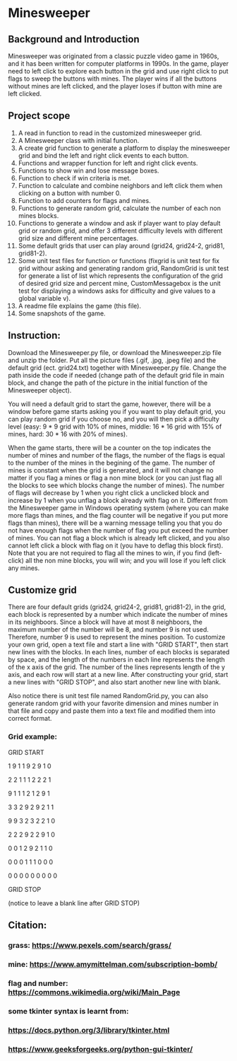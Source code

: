 # Minesweeper


## Background and Introduction
Minesweeper was originated from a classic puzzle video game in 1960s, and it has been written for computer platforms in 1990s. In the game, player need to left click to explore each button in the grid and use right click to put flags to sweep the buttons with mines. The player wins if all the buttons without mines are left clicked, and the player loses if button with mine are left clicked.


## Project scope
1. A read in function to read in the customized minesweeper grid.
2. A Minesweeper class with initial function.
3. A create grid function to generate a platform to display the minesweeper grid and bind the left and right click events to each button.
4. Functions and wrapper function for left and right click events.
5. Functions to show win and lose message boxes.
6. Function to check if win criteria is met. 
7. Function to calculate and combine neighbors and left click them when clicking on a button with number 0.
8. Function to add counters for flags and mines.
9. Functions to generate random grid, calculate the number of each non mines blocks.
10. Functions to generate a window and ask if player want to play default grid or random grid, and offer 3 different difficulty levels with different grid size and different mine percentages.
11. Some default grids that user can play around (grid24, grid24-2, grid81, grid81-2).
12. Some unit test files for function or functions (fixgrid is unit test for fix grid withour asking and generating random grid, RandomGrid is unit test for generate a list of list which represents the configuration of the grid of desired grid size and percent mine, CustomMessagebox is the unit test for displaying a windows asks for difficulty and give values to a global variable v).
13. A readme file explains the game (this file).
14. Some snapshots of the game.

## Instruction:
Download the Minesweeper.py file, or download the Minesweeper.zip file and unzip the folder. Put all the picture files (.gif, .jpg, .jpeg file) and the default grid (ect. grid24.txt) together with Minesweeper.py file. Change the path inside the code if needed (change path of the default grid file in main block, and change the path of the picture in the initial function of the Minesweeper object). 

You will need a default grid to start the game, however, there will be a window before game starts asking you if you want to play default grid, you can play random grid if you choose no, and you will then pick a difficulty level (easy: 9 * 9 grid with 10% of mines, middle: 16 * 16 grid with 15% of mines, hard: 30 * 16 with 20% of mines). 

When the game starts, there will be a counter on the top indicates the number of mines and number of the flags, the number of the flags is equal to the number of the mines in the begining of the game. The number of mines is constant when the grid is generated, and it will not change no matter if you flag a mines or flag a non mine block (or you can just flag all the blocks to see which blocks change the number of mines). The number of flags will decrease by 1 when you right click a unclicked block and increase by 1 when you unflag a block already with flag on it. Different from the Minesweeper game in Windows operating system (where you can make more flags than mines, and the flag counter will be negative if you put more flags than mines), there will be a warning message telling you that you do not have enough flags when the number of flag you put exceed the number of mines. You can not flag a block which is already left clicked, and you also cannot left click a block with flag on it (you have to deflag this block first). Note that you are not required to flag all the mines to win, if you find (left-click) all the non mine blocks, you will win; and you will lose if you left click any mines. 

## Customize grid
There are four default grids (grid24, grid24-2, grid81, grid81-2), in the grid, each block is represented by a number which indicate the number of mines in its neighboors. Since a block will have at most 8 neighboors, the maximum number of the number will be 8, and number 9 is not used. Therefore, number 9 is used to represent the mines position. To customize your own grid, open a text file and start a line with "GRID START", then start new lines with the blocks. In each lines, number of each blocks is separated by space, and the length of the numbers in each line represents the length of the x axis of the grid. The number of the lines represents length of the y axis, and each row will start at a new line. After constructing your grid, start a new lines with "GRID STOP", and also start another new line with blank. 

Also notice there is unit test file named RandomGrid.py, you can also generate random grid with your favorite dimension and mines number in that file and copy and paste them into a text file and modified them into correct format.


### Grid example:
GRID START

1 9 1 1 9 2 9 1 0

2 2 1 1 1 2 2 2 1

9 1 1 1 2 1 2 9 1

3 3 2 9 2 9 2 1 1

9 9 3 2 3 2 2 1 0

2 2 2 9 2 2 9 1 0

0 0 1 2 9 2 1 1 0

0 0 0 1 1 1 0 0 0

0 0 0 0 0 0 0 0 0

GRID STOP


(notice to leave a blank line after GRID STOP)


## Citation:

### grass: https://www.pexels.com/search/grass/

### mine: https://www.amymittelman.com/subscription-bomb/

### flag and number: https://commons.wikimedia.org/wiki/Main_Page

### some tkinter syntax is learnt from: 
### https://docs.python.org/3/library/tkinter.html
### https://www.geeksforgeeks.org/python-gui-tkinter/
